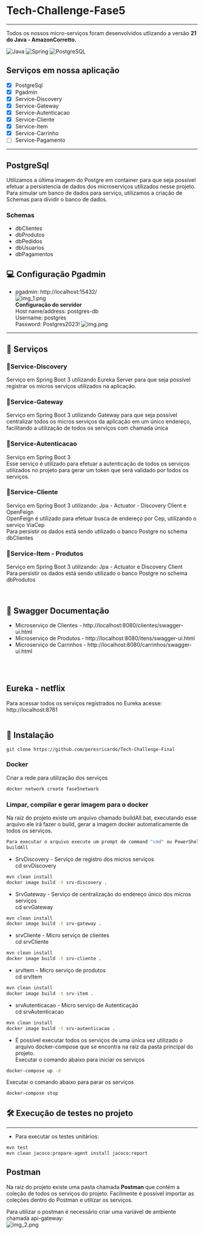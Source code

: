# Tech-Challenge-Fase5
<hr>
Todos os nossos micro-serviços foram desenvolvidos utlizando a versão <b>21 do Java - AmazonCorretto.</b>

![Java](https://img.shields.io/badge/java-%23ED8B00.svg?style=for-the-badge&logo=openjdk&logoColor=white)
![Spring](https://img.shields.io/badge/spring-%236DB33F.svg?style=for-the-badge&logo=spring&logoColor=white)
![PostgreSQL](https://img.shields.io/badge/PostgreSQL-blue?style=for-the-badge&logo=postgresql&logoColor=white)

## Serviços em nossa aplicação
- [x] PostgreSql
- [x] Pgadmin
- [x] Service-Discovery
- [x] Service-Gateway
- [x] Service-Autenticacao
- [x] Service-Cliente
- [x] Service-Item
- [x] Service-Carrinho
- [ ] Service-Pagamento

<hr>

## PostgreSql
Utilizamos a última imagem do Postgre em container para que seja possível efetuar a persistencia de dados dos microserviços utilizados nesse projeto.<br>
Para simular um banco de dados para serviço, utilizamos a criação de Schemas para dividir o banco de dados.<br>
### Schemas
- dbClientes
- dbProdutos
- dbPedidos
- dbUsuarios
- dbPagamentos

## 💻 Configuração Pgadmin
- pgadmin: http://localhost:15432/<br>
  ![img_1.png](img_1.png)
<br><strong>Configuração do servidor</strong>
  <br>Host name/address: postgres-db
  <br>Username: postgres
  <br>Password: Postgres2023!
  ![img.png](img.png)

<hr>

## 🔵 Serviços

### 🔹Service-Discovery
Serviço em Spring Boot 3 utilizando Eureka Server para que seja possível registrar os micros serviços utilizados na aplicação.


### 🔹Service-Gateway
Serviço em Spring Boot 3 utilizando Gateway para que seja possível centralizar todos os micros serviços da aplicação
em um único endereço, facilitando a utilização de todos os serviços com chamada única

### 🔹Service-Autenticacao
Serviço em Spring Boot 3<br>
Esse serviço é utilizado para efetuar a autenticação de todos os serviços utilizados no projeto para gerar um token
que será validado por todos os serviços.

### 🔹Service-Cliente
Serviço em Spring Boot 3 utilizando:
Jpa - Actuator - Discovery Client e OpenFeign<br>
OpenFeign é utilizado para efetuar busca de endereço por Cep, utilizando o serviço ViaCep<br>
Para persistir os dados está sendo utilizado o banco Postgre no schema dbClientes


### 🔹Service-Item - Produtos
Serviço em Spring Boot 3 utilizando:
Jpa - Actuator e Discovery Client<br>
Para persistir os dados está sendo utilizado o banco Postgre no schema dbProdutos


<br>

## 📑 Swagger Documentação
- Microserviço de Clientes - http://localhost:8080/clientes/swagger-ui.html
- Microserviço de Produtos - http://localhost:8080/itens/swagger-ui.html
- Microserviço de Carrinhos - http://localhost:8080/carrinhos/swagger-ui.html
<br>
<br>

## Eureka - netflix
Para acessar todos os serviços registrados no Eureka acesse:
http://localhost:8761
<br>
<br>

## 🔧 Instalação

```shell
git clone https://github.com/peresricardo/Tech-Challenge-Final
```
### Docker
Criar a rede para utilização dos serviços
```sh
docker network create fase5network
```

### Limpar, compilar e gerar imagem para o docker

Na raiz do projeto existe um arquivo chamado buildAll.bat, executando esse arquivo ele irá
fazer o build, gerar a imagem docker automaticamente de todos os serviços.

```sh
Para executar o arquivo execute um prompt de command "cmd" ou PowerShell
buildAll
```


- SrvDiscovery - Serviço de registro dos micros serviços<br>
  cd srvDiscovery
```sh
mvn clean install
docker image build -t srv-discovery .
```

- SrvGateway - Serviço de centralização do endereço único dos micros serviços<br>
  cd srvGateway
```sh
mvn clean install
docker image build -t srv-gateway .
```

- srvCliente - Micro serviço de clientes<br>
  cd srvCliente
```sh
mvn clean install
docker image build -t srv-cliente .
```

- srvItem - Micro serviço de produtos<br>
  cd srvItem
```sh
mvn clean install
docker image build -t srv-item .
```

- srvAutenticacao - Micro serviço de Autenticação<br>
  cd srvAutenticacao
```sh
mvn clean install
docker image build -t srv-autenticacao .
```



- É possível executar todos os serviços de uma única vez utilizado o arquivo docker-compose que se encontra na raiz da pasta principal do projeto.
<br>Executar o comando abaixo para iniciar os serviços
```sh
docker-compose up -d
```
Executar o comando abaixo para parar os serviços
```sh
docker-compose stop
```



## 🛠️ Execução de testes no projeto
<hr>

- Para executar os testes unitários:

```sh
mvn test
mvn clean jacoco:prepare-agent install jacoco:report
```

## Postman

Na raiz do projeto existe uma pasta chamada <b>Postman</b> que contém a coleção de todos os serviços do projeto.
Facilmente é possível importar as coleções dentro do Postman e utilizar os serviços.<br>

Para utilizar o postman é necessário criar uma variável de ambiente chamada api-gateway:<br>
![img_2.png](img_2.png)
<br>